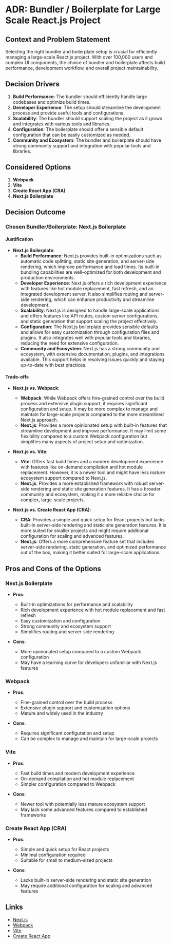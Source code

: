 # ADR: Bundler / Boilerplate for Large Scale React.js Project

## Context and Problem Statement

Selecting the right bundler and boilerplate setup is crucial for efficiently managing a large-scale React.js project. With over 100,000 users and complex UI components, the choice of bundler and boilerplate affects build performance, development workflow, and overall project maintainability.

## Decision Drivers

1. **Build Performance**: The bundler should efficiently handle large codebases and optimize build times.
2. **Developer Experience**: The setup should streamline the development process and provide useful tools and configurations.
3. **Scalability**: The bundler should support scaling the project as it grows and integrates with various tools and libraries.
4. **Configuration**: The boilerplate should offer a sensible default configuration that can be easily customized as needed.
5. **Community and Ecosystem**: The bundler and boilerplate should have strong community support and integration with popular tools and libraries.

## Considered Options

1. **Webpack**
2. **Vite**
3. **Create React App (CRA)**
4. **Next.js Boilerplate**

## Decision Outcome

### Chosen Bundler/Boilerplate: **Next.js Boilerplate**

#### Justification

- **Next.js Boilerplate**:
    - **Build Performance**: Next.js provides built-in optimizations such as automatic code splitting, static site generation, and server-side rendering, which improve performance and load times. Its built-in bundling capabilities are well-optimized for both development and production environments.
    - **Developer Experience**: Next.js offers a rich development experience with features like hot module replacement, fast refresh, and an integrated development server. It also simplifies routing and server-side rendering, which can enhance productivity and streamline development.
    - **Scalability**: Next.js is designed to handle large-scale applications and offers features like API routes, custom server configurations, and static generation that support scaling the project effectively.
    - **Configuration**: The Next.js boilerplate provides sensible defaults and allows for easy customization through configuration files and plugins. It also integrates well with popular tools and libraries, reducing the need for extensive configuration.
    - **Community and Ecosystem**: Next.js has a strong community and ecosystem, with extensive documentation, plugins, and integrations available. This support helps in resolving issues quickly and staying up-to-date with best practices.

#### Trade-offs

- **Next.js vs. Webpack**:
    - **Webpack**: While Webpack offers fine-grained control over the build process and extensive plugin support, it requires significant configuration and setup. It may be more complex to manage and maintain for large-scale projects compared to the more streamlined Next.js approach.
    - **Next.js**: Provides a more opinionated setup with built-in features that streamline development and improve performance. It may limit some flexibility compared to a custom Webpack configuration but simplifies many aspects of project setup and optimization.

- **Next.js vs. Vite**:
    - **Vite**: Offers fast build times and a modern development experience with features like on-demand compilation and hot module replacement. However, it is a newer tool and might have less mature ecosystem support compared to Next.js.
    - **Next.js**: Provides a more established framework with robust server-side rendering and static site generation features. It has a broader community and ecosystem, making it a more reliable choice for complex, large-scale projects.

- **Next.js vs. Create React App (CRA)**:
    - **CRA**: Provides a simple and quick setup for React projects but lacks built-in server-side rendering and static site generation features. It is more suited for smaller projects and might require additional configuration for scaling and advanced features.
    - **Next.js**: Offers a more comprehensive feature set that includes server-side rendering, static generation, and optimized performance out of the box, making it better suited for large-scale applications.

## Pros and Cons of the Options

### Next.js Boilerplate

- **Pros**:
    - Built-in optimizations for performance and scalability
    - Rich development experience with hot module replacement and fast refresh
    - Easy customization and configuration
    - Strong community and ecosystem support
    - Simplifies routing and server-side rendering

- **Cons**:
    - More opinionated setup compared to a custom Webpack configuration
    - May have a learning curve for developers unfamiliar with Next.js features

### Webpack

- **Pros**:
    - Fine-grained control over the build process
    - Extensive plugin support and customization options
    - Mature and widely used in the industry

- **Cons**:
    - Requires significant configuration and setup
    - Can be complex to manage and maintain for large-scale projects

### Vite

- **Pros**:
    - Fast build times and modern development experience
    - On-demand compilation and hot module replacement
    - Simpler configuration compared to Webpack

- **Cons**:
    - Newer tool with potentially less mature ecosystem support
    - May lack some advanced features compared to established frameworks

### Create React App (CRA)

- **Pros**:
    - Simple and quick setup for React projects
    - Minimal configuration required
    - Suitable for small to medium-sized projects

- **Cons**:
    - Lacks built-in server-side rendering and static site generation
    - May require additional configuration for scaling and advanced features

## Links

- [Next.js](https://nextjs.org/)
- [Webpack](https://webpack.js.org/)
- [Vite](https://vitejs.dev/)
- [Create React App](https://create-react-app.dev/)

